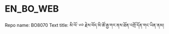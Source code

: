 # EN_BO_WEB
Repo name: BO8070
Text title: མི་ལོ་ ༦༠ རྗེས་བོད་མི་ཚོ་རྒྱ་གར་ནས་ཐོན་འགྲོ་དོན་གང་ཡིན་ནམ།